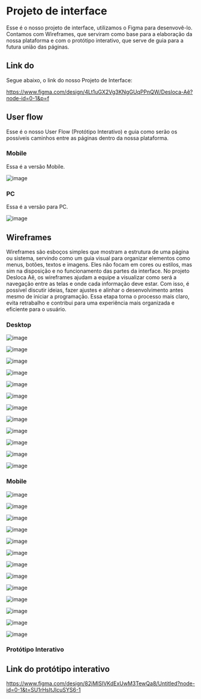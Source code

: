 
# Projeto de interface

Esse é o nosso projeto de interface, utilizamos o Figma para desenvovê-lo.
Contamos com Wireframes, que serviram como base para a elaboração da nossa plataforma e com o protótipo interativo, que serve de guia para a futura união das páginas.

 ## Link do 
 
 Segue abaixo, o link do nosso Projeto de Interface:

 https://www.figma.com/design/4Lt1uGX2Vg3KNgGUqPPnQW/Desloca-Aê?node-id=0-1&p=f

 ## User flow

 Esse é o nosso User Flow (Protótipo Interativo) e guia como serão os possíveis caminhos entre as páginas dentro da nossa plataforma.

  ### Mobile

  Essa é a versão Mobile.

![image](https://github.com/user-attachments/assets/78037bf5-6ab8-4fff-a098-e92ac3cc5c3f)

  ### PC

  Essa é a versão para PC.

![image](https://github.com/user-attachments/assets/1a0919e5-619e-42a5-bda6-60c1d70f48db)


## Wireframes

Wireframes são esboços simples que mostram a estrutura de uma página ou sistema, servindo como um guia visual para organizar elementos como menus, botões, textos e imagens. Eles não focam em cores ou estilos, mas sim na disposição e no funcionamento das partes da interface.
No projeto Desloca Aê, os wireframes ajudam a equipe a visualizar como será a navegação entre as telas e onde cada informação deve estar. Com isso, é possível discutir ideias, fazer ajustes e alinhar o desenvolvimento antes mesmo de iniciar a programação. Essa etapa torna o processo mais claro, evita retrabalho e contribui para uma experiência mais organizada e eficiente para o usuário.

### Desktop

![image](https://github.com/user-attachments/assets/5b4d09b8-daaf-440f-a6b2-2cea28eb382c)

![image](https://github.com/user-attachments/assets/b8cb6a61-753a-4eb6-8dd4-a089cc6fdb2b)

![image](https://github.com/user-attachments/assets/65a35169-3511-4777-b8ea-1b49289a710a)

![image](https://github.com/user-attachments/assets/94d554bf-afe2-4b57-94ae-953130e0d8c0)

![image](https://github.com/user-attachments/assets/a27eae15-d088-4a6e-8f60-d740f274d4c6)

![image](https://github.com/user-attachments/assets/ea35dc19-13bc-4341-a860-1d10ceea5d2a)

![image](https://github.com/user-attachments/assets/767d1557-ac64-46e9-90e5-55113115cb04)

![image](https://github.com/user-attachments/assets/4dda50e3-d98c-4eff-8ef9-a24ae8b43285)

![image](https://github.com/user-attachments/assets/ac126379-4f05-4071-b5c0-d1247b06cf3f)

![image](https://github.com/user-attachments/assets/fb52813d-054d-4cc6-9751-5777c4b7ebb2)

![image](https://github.com/user-attachments/assets/4b6f20d8-0a75-4946-9811-3d28d74437a4)

![image](https://github.com/user-attachments/assets/b0d9483a-2877-438c-b723-830d843f69d3)


### Mobile

![image](https://github.com/user-attachments/assets/c490e1b5-c8d3-41ff-95e5-cbb6eaf440ca)

![image](https://github.com/user-attachments/assets/157eed65-d9b9-499e-a544-023d0e15511f)

![image](https://github.com/user-attachments/assets/acaf84fe-932b-4161-999c-551855fbf2e0)

![image](https://github.com/user-attachments/assets/39c9f2ae-3567-49a0-8a69-26e5324ba7e1)

![image](https://github.com/user-attachments/assets/be97abea-a4af-4849-a235-8d7278a51233)

![image](https://github.com/user-attachments/assets/3662a4fa-80c2-47d7-8566-5575b9e2c7ac)

![image](https://github.com/user-attachments/assets/a274e693-2b1d-4b9e-b14e-b0d6b33205ef)

![image](https://github.com/user-attachments/assets/6ef82ffd-e010-45e4-adbc-4799ce122f5e)

![image](https://github.com/user-attachments/assets/0ecc3da8-5b22-464d-ba78-b87c992c11d9)

![image](https://github.com/user-attachments/assets/a7f221a8-6535-4ab9-973e-1cc582a8f957)

![image](https://github.com/user-attachments/assets/15a2db1f-0d17-4122-bced-acfad554f9ee)

![image](https://github.com/user-attachments/assets/a3a2ea3f-0307-45f0-968a-4d9f85906045)

![image](https://github.com/user-attachments/assets/246b112a-9956-427b-8424-41a04f9040b1)


### Protótipo Interativo

## Link do protótipo interativo

https://www.figma.com/design/82jMlSIVKdExUwM3TewQa8/Untitled?node-id=0-1&t=SU1rHsItJIcuSYS6-1

